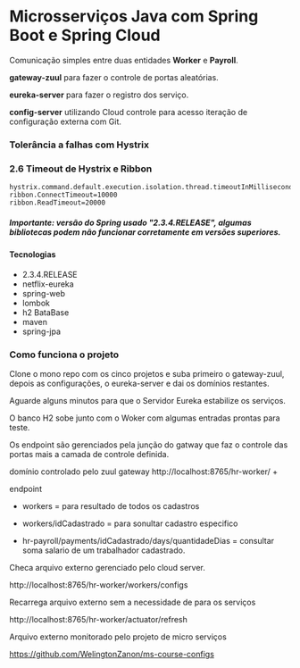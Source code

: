 # Microsserviços Java com Spring Boot e Spring Cloud


Comunicação simples entre duas entidades **Worker** e **Payroll**.

**gateway-zuul** para fazer o controle de portas aleatórias.

**eureka-server** para fazer o registro dos serviço.

**config-server** utilizando Cloud controle para acesso iteração de configuração externa com Git.

### Tolerância a falhas com Hystrix

### 2.6 Timeout de Hystrix e Ribbon

```
hystrix.command.default.execution.isolation.thread.timeoutInMilliseconds=60000
ribbon.ConnectTimeout=10000
ribbon.ReadTimeout=20000
```

##### Importante:  versão do Spring usado "2.3.4.RELEASE", algumas bibliotecas podem não funcionar corretamente em versões superiores.

#### Tecnologias

* 2.3.4.RELEASE
* netflix-eureka
* spring-web
* lombok
* h2 BataBase 
* maven
* spring-jpa

### Como funciona o projeto

Clone o mono repo com os cinco projetos e suba primeiro o gateway-zuul, depois as configurações, o eureka-server e dai os domínios restantes.

Aguarde alguns minutos para que o Servidor Eureka estabilize os serviços. 

O banco H2 sobe junto com o Woker com algumas entradas prontas para teste.

Os endpoint são gerenciados pela junção do gatway que faz o controle das portas mais a camada de controle definida.

domínio controlado pelo zuul gateway http://localhost:8765/hr-worker/ +

endpoint

* workers = para resultado de todos os cadastros

*  workers/idCadastrado = para sonultar cadastro especifico
* hr-payroll/payments/idCadastrado/days/quantidadeDias = consultar soma salario de um trabalhador cadastrado.

Checa arquivo externo gerenciado pelo cloud server.

http://localhost:8765/hr-worker/workers/configs

Recarrega arquivo externo sem a necessidade de para os serviços

http://localhost:8765/hr-worker/actuator/refresh

Arquivo externo monitorado pelo projeto de micro serviços

https://github.com/WelingtonZanon/ms-course-configs

